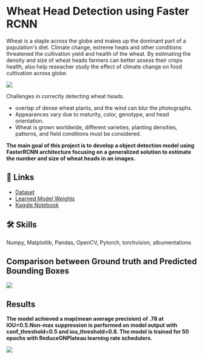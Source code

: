 

# Wheat Head Detection using Faster RCNN

Wheat is a staple across the globe and makes up the dominant part of a population's diet. Climate change, extreme heats and other conditions threatened the cultivation yield and health of the wheat. By estimating the density and size of wheat heads farmers can better assess their crops health, also help reseacher study the effect of climate change on food cultivation across globe.

![](https://i.ibb.co/WvSqSpr/9818452-fig-001.jpg)

Challenges in correctly detecting wheat heads. 
- overlap of dense wheat plants, and the wind can blur the photographs.
- Appearances vary due to maturity, color, genotype, and head orientation.
- Wheat is grown worldwide, different varieties, planting densities, patterns, and field conditions must be considered.

**The main goal of this project is to develop a object detection model using FasterRCNN architecture focusing on a generalized solution to estimate the number and size of wheat heads in an images.**

## 🔗 Links

- [Dataset](https://www.kaggle.com/competitions/global-wheat-detection/data)
- [Learned Model Weights](kaggle.com/code/sudhanshu2198/wheat-head-detection-using-faster-rcnn-pytorch/output?select=model.pth)
- [Kaggle Notebook](https://www.kaggle.com/code/sudhanshu2198/wheat-head-detection-using-faster-rcnn-pytorch/notebook)

## 🛠 Skills
Numpy, Matplotlib, Pandas, OpenCV, Pytorch, torchvision, albumentations

## Comparison between Ground truth and Predicted Bounding Boxes
![](https://i.ibb.co/PGKWW09/44.png)

## Results

**The model achieved a map(mean average precision) of .78 at IOU=0.5.Non-max suppression is performed on model output with conf_threshold=0.5 and iou_threshold=0.8. The model is trained for 50 epochs with ReduceONPlateau learning rate schedulers.**

![](https://i.ibb.co/9VDQ5tP/3-1.jpg)





